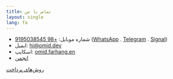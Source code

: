 ```yaml
---
title: تماس با من
layout: single
lang: fa
---
```

* شماره موبایل: [+98 9195038545](call:+989195038545) ([WhatsApp](https://wa.me/989195038545) .  [Telegram](https://telegram.me/omidfarhang) .  [Signal](https://signal.me/#p/+989195038545))
* ایمیل: [hi@omid.dev](mailto:hi@omid.dev)
* اسکایپ: [omid.farhang.en](skype:omid.farhang.en?chat)
* [انجمن](https://forum.omid.dev)

[روش‌های پرداخت](payment-options)
